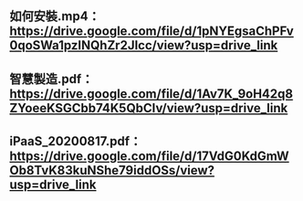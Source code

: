 
## 如何安裝.mp4：https://drive.google.com/file/d/1pNYEgsaChPFv0qoSWa1pzINQhZr2JIcc/view?usp=drive_link

## 智慧製造.pdf：https://drive.google.com/file/d/1Av7K_9oH42q8ZYoeeKSGCbb74K5QbCIv/view?usp=drive_link

## iPaaS_20200817.pdf：https://drive.google.com/file/d/17VdG0KdGmWOb8TvK83kuNShe79iddOSs/view?usp=drive_link
